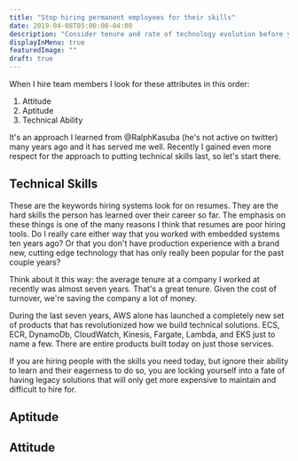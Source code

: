 ```yaml
---
title: "Stop hiring permanent employees for their skills"
date: 2019-04-08T05:00:00-04:00
description: "Consider tenure and rate of technology evolution before you prioritize specific technical skills in your hiring process."
displayInMenu: true
featuredImage: ""
draft: true
---
```

When I hire team members I look for these attributes in this order:
1. Attitude
1. Aptitude
1. Technical Ability

It's an approach I learned from @RalphKasuba (he's not active on twitter) many years ago and it has served me well.  Recently I gained even more respect for the approach to putting technical skills last, so let's start there.

## Technical Skills
These are the keywords hiring systems look for on resumes.  They are the hard skills the person has learned over their career so far.  The emphasis on these things is one of the many reasons I think that resumes are poor hiring tools.  Do I really care either way that you worked with embedded systems ten years ago?  Or that you don't have production experience with a brand new, cutting edge technology that has only really been popular for the past couple years?

Think about it this way: the average tenure at a company I worked at recently was almost seven years.  That's a great tenure.  Given the cost of turnover, we're saving the company a lot of money.

During the last seven years, AWS alone has launched a completely new set of products that has revolutionized how we build technical solutions.  ECS, ECR, DynamoDb, CloudWatch, Kinesis, Fargate, Lambda, and EKS just to name a few.  There are entire products built today on just those services.

If you are hiring people with the skills you need today, but ignore their ability to learn and their eagerness to do so, you are locking yourself into a fate of having legacy solutions that will only get more expensive to maintain and difficult to hire for.

## Aptitude

## Attitude
